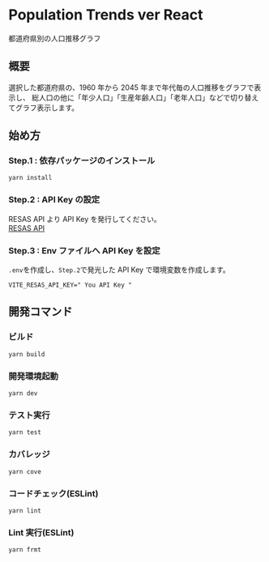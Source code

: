 # Population Trends ver React

都道府県別の人口推移グラフ

## 概要

選択した都道府県の、1960 年から 2045 年まで年代毎の人口推移をグラフで表示し、
総人口の他に「年少人口」「生産年齢人口」「老年人口」などで切り替えてグラフ表示します。

## 始め方

### Step.1 : 依存パッケージのインストール

```
yarn install
```

### Step.2 : API Key の設定

RESAS API より API Key を発行してください。  
[RESAS API](https://opendata.resas-portal.go.jp/)

### Step.3 : Env ファイルへ API Key を設定

`.env`を作成し、`Step.2`で発光した API Key で環境変数を作成します。

```
VITE_RESAS_API_KEY=" You API Key "
```

## 開発コマンド

### ビルド

```
yarn build
```

### 開発環境起動

```
yarn dev
```

### テスト実行

```
yarn test
```

### カバレッジ

```
yarn cove
```

### コードチェック(ESLint)

```
yarn lint
```

### Lint 実行(ESLint)

```
yarn frmt
```
